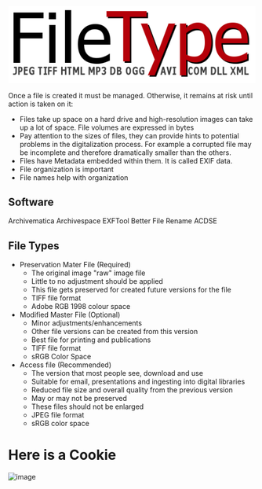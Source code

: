 ![image](assets/Reader641_1.png)


Once a file is created it must be managed. Otherwise, it remains at risk until action is taken on it:
- Files take up space on a hard drive and high-resolution images can take up a lot of space. File volumes are expressed in bytes
- Pay attention to the sizes of files, they can provide hints to potential problems in the digitalization process. For example a corrupted file may be incomplete and therefore dramatically smaller than the others.
- Files have Metadata embedded within them. It is called EXIF data.
- File organization is important
- File names help with organization

## Software
Archivematica
Archivespace
EXFTool
Better File Rename
ACDSE

## File Types
- Preservation Mater File (Required)
	- The original image "raw" image file
	- Little to no adjustment should be applied
	- This file gets preserved for created future versions for the file
	- TIFF file format
	- Adobe RGB 1998 colour space
- Modified Master File (Optional)
	- Minor adjustments/enhancements
	- Other file versions can be created from this version
	- Best file for printing and publications
	- TIFF file format
	- sRGB Color Space
- Access file (Recommended)
	- The version that most people see, download and use
	- Suitable for email, presentations and ingesting into digital libraries
	- Reduced file size and overall quality from the previous version
	- May or may not be preserved
	- These files should not be enlarged
	- JPEG file format
	- sRGB color space

# Here is a Cookie
![image](assets/Reader641_2.jpg)
